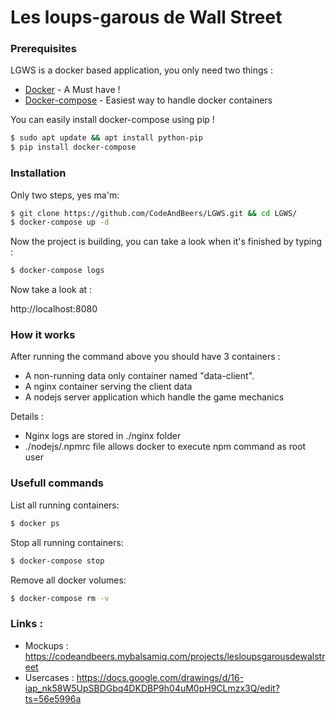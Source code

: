 # Les loups-garous de Wall Street


### Prerequisites

LGWS is a docker based application, you only need two things :

* [Docker] - A Must have !
* [Docker-compose] - Easiest way to handle docker containers

You can easily install docker-compose using pip !

```sh
$ sudo apt update && apt install python-pip
$ pip install docker-compose
```

### Installation

Only two steps, yes ma'm:

```sh
$ git clone https://github.com/CodeAndBeers/LGWS.git && cd LGWS/
$ docker-compose up -d
```

Now the project is building, you can take a look when it's finished by typing :

```sh
$ docker-compose logs
```

Now take a look at :

http://localhost:8080

### How it works

After running the command above you should have 3 containers :

* A non-running data only container named "data-client".
* A nginx container serving the client data
* A nodejs server application which handle the game mechanics

Details :

* Nginx logs are stored in ./nginx folder
* ./nodejs/.npmrc file allows docker to execute npm command as root user

### Usefull commands

List all running containers:
```sh
$ docker ps
```

Stop all running containers:
```sh
$ docker-compose stop
```

Remove all docker volumes:
```sh
$ docker-compose rm -v
```

   [Docker]: <https://docs.docker.com/engine/installation/linux/ubuntulinux/>
   [Docker-compose]: <https://docs.docker.com/compose/#compose-documentation>

### Links :

- Mockups : https://codeandbeers.mybalsamiq.com/projects/lesloupsgarousdewalstreet
- Usercases : https://docs.google.com/drawings/d/16-iap_nk58W5UpSBDGbq4DKDBP9h04uM0pH9CLmzx3Q/edit?ts=56e5996a
